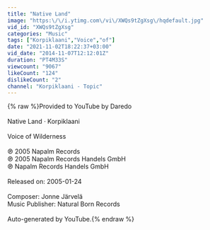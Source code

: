```yaml
---
title: "Native Land"
image: "https:\/\/i.ytimg.com\/vi\/XWQs9tZgXsg\/hqdefault.jpg"
vid_id: "XWQs9tZgXsg"
categories: "Music"
tags: ["Korpiklaani","Voice","of"]
date: "2021-11-02T18:22:37+03:00"
vid_date: "2014-11-07T12:12:01Z"
duration: "PT4M33S"
viewcount: "9067"
likeCount: "124"
dislikeCount: "2"
channel: "Korpiklaani - Topic"
---
```

{% raw %}Provided to YouTube by Daredo<br /><br />Native Land · Korpiklaani<br /><br />Voice of Wilderness<br /><br />℗ 2005 Napalm Records<br />℗ 2005 Napalm Records Handels GmbH<br />℗ Napalm Records Handels GmbH<br /><br />Released on: 2005-01-24<br /><br />Composer: Jonne Järvelä<br />Music Publisher: Natural Born Records<br /><br />Auto-generated by YouTube.{% endraw %}
